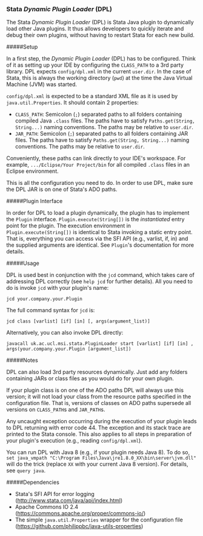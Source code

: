 ### Stata *Dynamic Plugin Loader* (DPL)

The Stata *Dynamic Plugin Loader* (DPL) is Stata Java plugin to dynamically load other Java plugins. It thus allows developers to quickly iterate and debug their own plugins, without having to restart Stata for each new build.

#####Setup

In a first step, the *Dynamic Plugin Loader* (DPL) has to be configured. Think of it as setting up your IDE by configuring the `CLASS_PATH` to a 3rd party library. DPL expects `config/dpl.xml` in the current `user.dir`. In the case of Stata, this is always the working directory (`pwd`) at the time the Java Virtual Machine (JVM) was started.

`config/dpl.xml` is expected to be a standard XML file as it is used by `java.util.Properties`. It should contain 2 properties:
* `CLASS_PATH`: Semicolon (`;`) separated paths to all folders containing compiled Java `.class` files. The paths have to satisfy `Paths.get(String, String...)` naming conventions. The paths may be relative to `user.dir`.
* `JAR_PATH`: Semicolon (`;`) separated paths to all folders containing JAR files. The paths have to satisfy `Paths.get(String, String...)` naming conventions. The paths may be relative to `user.dir`.

Conveniently, these paths can link directly to your IDE's workspace. For example, `.../Eclipse/Your Project/bin` for all compiled `.class` files in an Eclipse environment.

This is all the configuration you need to do. In order to use DPL, make sure the DPL JAR is on one of Stata's ADO paths.

#####Plugin Interface

In order for DPL to load a plugin dynamically, the plugin has to implement the `Plugin` interface. `Plugin.execute(String[])` is the *instantiated* entry point for the plugin. The execution environment in `Plugin.execute(String[])` is identical to Stata invoking a static entry point. That is, everything you can access via the SFI API (e.g., varlist, if, in) and the supplied arguments are identical. See `Plugin`'s documentation for more details.

#####Usage

DPL is used best in conjunction with the `jcd` command, which takes care of addressing DPL correctly (see `help jcd` for further details). All you need to do is invoke `jcd` with your plugin's name:

`jcd your.company.your.Plugin`

The full command syntax for `jcd` is:

`jcd class [varlist] [if] [in] [, args(argument_list)]`

Alternatively, you can also invoke DPL directly:

`javacall uk.ac.ucl.msi.stata.PluginLoader start [varlist] [if] [in] , args(your.company.your.Plugin [argument_list])`

#####Notes

DPL can also load 3rd party resources dynamically. Just add any folders containing JARs or class files as you would do for your own plugin.

If your plugin class is on one of the ADO paths DPL will always use this version; it will not load your class from the resource paths specified in the configuration file. That is, versions of classes on ADO paths supersede all versions on `CLASS_PATH`s and `JAR_PATH`s.

Any uncaught exception occurring during the execution of your plugin leads to DPL returning with error code 44. The exception and its stack trace are printed to the Stata console. This also applies to all steps in preparation of your plugin's execution (e.g., reading `config/dpl.xml`).

You can run DPL with Java 8 (e.g., if your plugin needs Java 8). To do so, `set java_vmpath "C:\Program Files\Java\jre1.8.0_XX\bin\server\jvm.dll"` will do the trick (replace `XX` with your current Java 8 version). For details, see `query java`.

#####Dependencies
* Stata's SFI API for error logging (http://www.stata.com/java/api/index.html)
* Apache Commons IO 2.4 (https://commons.apache.org/proper/commons-io/)
* The simple `java.util.Properties` wrapper for the configuration file (https://github.com/philippbc/java-utils-properties)
